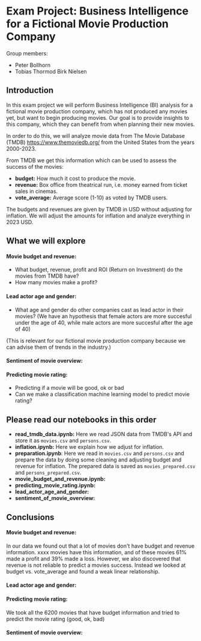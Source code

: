 # Exam Project: Business Intelligence for a Fictional Movie Production Company

Group members:
- Peter Bollhorn
- Tobias Thormod Birk Nielsen

## Introduction

In this exam project we will perform Business Intelligence (BI) analysis for a fictional movie production company, which has not produced any movies yet, but want to begin producing movies. Our goal is to provide insights to this company, which they can benefit from when planning their new movies.

In order to do this, we will analyze movie data from The Movie Database (TMDB) https://www.themoviedb.org/ from the United States from the years 2000-2023.

From TMDB we get this information which can be used to assess the success of the movies:
- **budget:** How much it cost to produce the movie.
- **revenue:** Box office from theatrical run, i.e. money earned from ticket sales in cinemas.
- **vote_average:** Average score (1-10) as voted by TMDB users.

The budgets and revenues are given by TMDB in USD without adjusting for inflation.
We will adjust the amounts for inflation and analyze everything in 2023 USD.

## What we will explore

#### Movie budget and revenue:
- What budget, revenue, profit and ROI (Return on Investment) do the movies from TMDB have?
- How many movies make a profit?

#### Lead actor age and gender:
- What age and gender do other companies cast as lead actor in their movies? 
 (We have an hypothesis that female actors are more succesful under the age of 40, while male actors are more succesful after the age of 40)

(This is relevant for our fictional movie production company because we can advise them of trends in the industry.)

#### Sentiment of movie overview:

#### Predicting movie rating:
- Predicting if a movie will be good, ok or bad
- Can we make a classification machine learning model to predict movie rating?


## Please read our notebooks in this order
- **read_tmdb_data.ipynb:** Here we read JSON data from TMDB's API and store it as `movies.csv` and `persons.csv`.
- **inflation.ipynb:** Here we explain how we adjust for inflation.
- **preparation.ipynb**: Here we read in `movies.csv` and `persons.csv` and prepare the data by doing some cleaning and adjusting budget and revenue for inflation. The prepared data is saved as `movies_prepared.csv` and `persons_prepared.csv`.
- **movie_budget_and_revenue.ipynb:**
- **predicting_movie_rating.ipynb:**
- **lead_actor_age_and_gender:**
- **sentiment_of_movie_overview:**


## Conclusions

#### Movie budget and revenue:
In our data we found out that a lot of movies don't have budget and revenue information.
xxxx movies have this information, and of these movies 61% made a profit and 39% made a loss.
However, we also discovered that revenue is not reliable to predict a movies success.
Instead we looked at budget vs. vote_average and found a weak linear relationship.

#### Lead actor age and gender:


#### Predicting movie rating:
We took all the 6200 movies that have budget information and tried to predict the movie rating (good, ok, bad)

#### Sentiment of movie overview:







